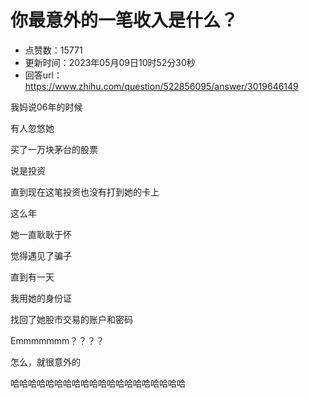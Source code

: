 # 你最意外的一笔收入是什么？
- 点赞数：15771
- 更新时间：2023年05月09日10时52分30秒
- 回答url：https://www.zhihu.com/question/522856095/answer/3019646149
<body>
 <p data-pid="1eK3V5ER">我妈说06年的时候</p>
 <p data-pid="ZgyU9ZYE">有人忽悠她</p>
 <p data-pid="NpO3QLFt">买了一万块茅台的股票</p>
 <p data-pid="ceygX_Ht">说是投资</p>
 <p data-pid="ahZ3OHUz">直到现在这笔投资也没有打到她的卡上</p>
 <p data-pid="CpAI77w0">这么年</p>
 <p data-pid="VAsg8mwI">她一直耿耿于怀</p>
 <p data-pid="4VT0V9MR">觉得遇见了骗子</p>
 <p data-pid="_RosRz5S">直到有一天</p>
 <p data-pid="yWkz7Uny">我用她的身份证</p>
 <p data-pid="xddC5ofQ">找回了她股市交易的账户和密码</p>
 <p data-pid="QwcULldq">Emmmmmmm？？？？</p>
 <p data-pid="aikW70Ho">怎么，就很意外的</p>
 <p data-pid="D04SVh-u">哈哈哈哈哈哈哈哈哈哈哈哈哈哈哈哈哈哈哈哈</p>
</body>
